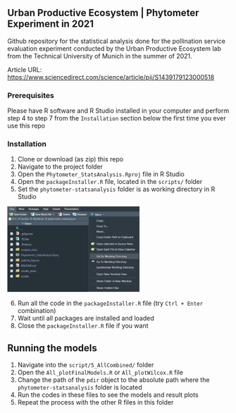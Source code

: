 ## Urban Productive Ecosystem | Phytometer Experiment in 2021

Github repository for the statistical analysis done for the pollination service evaluation experiment conducted by 
the Urban Productive Ecosystem lab from the Technical University of Munich in the summer of 2021.

Article URL: https://www.sciencedirect.com/science/article/pii/S1439179123000518

### Prerequisites

Please have R software and R Studio installed in your computer and perform step 4 
to step 7 from the `Installation` section below the first time you ever use this repo

### Installation

1. Clone or download (as zip) this repo
2. Navigate to the project folder 
3. Open the `Phytometer_StatsAnalysis.Rproj` file in R Studio
4. Open the `packageInstaller.R` file, located in the `scripts/` folder
5. Set the `phytometer-statsanalysis` folder is as working directory in R Studio

![setWD](src/images/setWD.png)

6. Run all the code in the `packageInstaller.R` file (try `Ctrl + Enter` combination)
7. Wait until all packages are installed and loaded
8. Close the `packageInstaller.R` file if you want

## Running the models

1. Navigate into the `script/5_AllCombined/` folder
2. Open the `All_plotFinalModels.R` or `All_plotWilcox.R` file
3. Change the path of the `pdir` object to the absolute path where the 
`phytometer-statsanalysis` folder is located
4. Run the codes in these files to see the models and result plots
5. Repeat the process with the other R files in this folder


